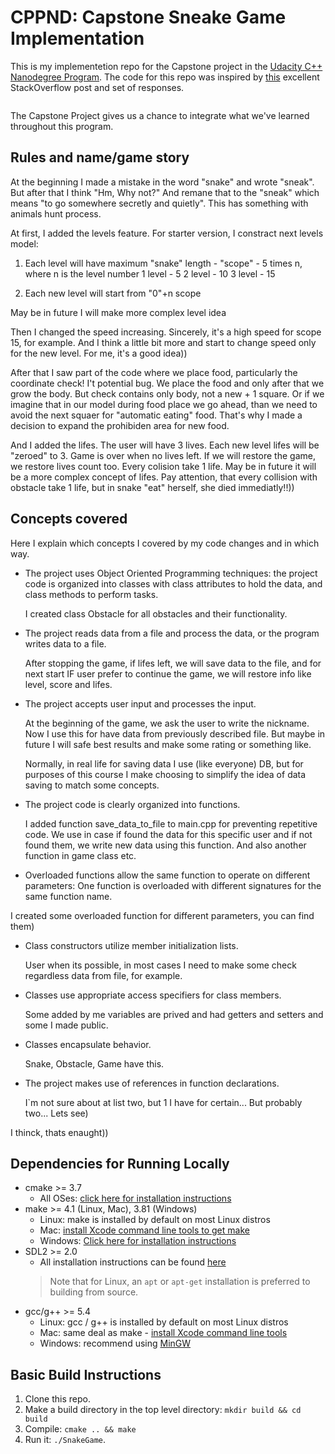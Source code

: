 # CPPND: Capstone Sneake Game Implementation

This is my implementetion repo for the Capstone project in the [Udacity C++ Nanodegree Program](https://www.udacity.com/course/c-plus-plus-nanodegree--nd213). The code for this repo was inspired by [this](https://codereview.stackexchange.com/questions/212296/snake-game-in-c-with-sdl) excellent StackOverflow post and set of responses.

<img src=""/>

The Capstone Project gives us a chance to integrate what we've learned throughout this program. 

## Rules and name/game story

At the beginning I made a mistake in the word "snake" and wrote "sneak". But after that I think "Hm, Why not?"
And remane that to the "sneak" which means "to go somewhere secretly and quietly". This has something with animals hunt process.

At first, I added the levels feature. For starter version, I constract next levels model:

1. Each level will have maximum "snake" length - "scope" - 5 times n, where n is the level number
   1 level  -  5
   2 level  - 10
   3 level  - 15
   
2. Each new level will start from "0"+n scope

May be in future I will make more complex level idea

Then I changed the speed increasing. Sincerely, it's a high speed for scope 15, for example. And I think a little bit more and start to change speed only for the new level. For me, it's a good idea))

After that I saw part of the code where we place food, particularly the coordinate check! I't potential bug. We place the food and only after that we grow the body. But check contains only body, not a new + 1 square. Or if we imagine that in our model during food place we go ahead, than we need to avoid the next squaer for "automatic eating" food. That's why I made a decision to expand the prohibiden area for new food.

And I added the lifes. The user will have 3 lives. Each new level lifes will be "zeroed" to 3. Game is over when no lives left. If we will restore the game, we restore lives count too. Every colision take 1 life. May be in future it will be a more complex concept of lifes.
Pay attention, that every collision with obstacle take 1 life, but in snake "eat" herself, she died immediatly!!)) 

## Concepts covered

Here I explain which concepts I covered by my code changes and in which way.

* The project uses Object Oriented Programming techniques: the project code is organized into classes with class attributes to hold the data, and class methods to perform tasks.
  
  I created class Obstacle for all obstacles and their functionality.
  
* The project reads data from a file and process the data, or the program writes data to a file.

  After stopping the game, if lifes left, we will save data to the file, and for next start IF user prefer to continue the game, we will restore info like level, score and lifes.

* The project accepts user input and processes the input.
   
  At the beginning of the game, we ask the user to write the nickname. Now I use this for have data from previously described file. But maybe in future I will safe best results and     make some rating or something like.
  
  Normally, in real life for saving data I use (like everyone) DB, but for purposes of this course I make choosing to simplify the idea of data saving to match some concepts.
  
* The project code is clearly organized into functions.
  
  I added function save_data_to_file to main.cpp for preventing repetitive code. We use in case if found the data for this specific user and if not found them, we write new data using this function. And also another function in game class etc.
  
* Overloaded functions allow the same function to operate on different parameters: One function is overloaded with different signatures for the same function name.

 I created some overloaded function for different parameters, you can find them)
 
* Class constructors utilize member initialization lists.

  User when its possible, in most cases I need to make some check regardless data from file, for example.
  
* Classes use appropriate access specifiers for class members.

  Some added by me variables are prived and had getters and setters and some I made public.
  
* Classes encapsulate behavior.

  Snake, Obstacle, Game have this.
  
* The project makes use of references in function declarations.

  I`m not sure about at list two, but 1 I have for certain... But probably two... Lets see)
  

I thinck, thats enaught))

## Dependencies for Running Locally
* cmake >= 3.7
  * All OSes: [click here for installation instructions](https://cmake.org/install/)
* make >= 4.1 (Linux, Mac), 3.81 (Windows)
  * Linux: make is installed by default on most Linux distros
  * Mac: [install Xcode command line tools to get make](https://developer.apple.com/xcode/features/)
  * Windows: [Click here for installation instructions](http://gnuwin32.sourceforge.net/packages/make.htm)
* SDL2 >= 2.0
  * All installation instructions can be found [here](https://wiki.libsdl.org/Installation)
  >Note that for Linux, an `apt` or `apt-get` installation is preferred to building from source. 
* gcc/g++ >= 5.4
  * Linux: gcc / g++ is installed by default on most Linux distros
  * Mac: same deal as make - [install Xcode command line tools](https://developer.apple.com/xcode/features/)
  * Windows: recommend using [MinGW](http://www.mingw.org/)

## Basic Build Instructions

1. Clone this repo.
2. Make a build directory in the top level directory: `mkdir build && cd build`
3. Compile: `cmake .. && make`
4. Run it: `./SnakeGame`.
